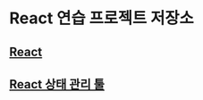 # React 연습 프로젝트 저장소
## [React](https://github.com/donghun-k/front-end-react/tree/main/react)

## [React 상태 관리 툴](https://github.com/donghun-k/front-end-react/tree/main/react-state-management)
